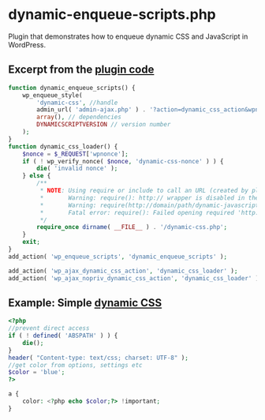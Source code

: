 # dynamic-enqueue-scripts.php
Plugin that demonstrates how to enqueue dynamic CSS and JavaScript in WordPress.


## Excerpt from the [plugin code](https://github.com/soderlind/dynamic-enqueue-scripts/blob/master/dynamic-enqueue-scripts.php)

```php
function dynamic_enqueue_scripts() {
    wp_enqueue_style(
        'dynamic-css', //handle
        admin_url( 'admin-ajax.php' ) . '?action=dynamic_css_action&wpnonce=' . wp_create_nonce( 'dynamic-css-nonce' ), // src
        array(), // dependencies
        DYNAMICSCRIPTVERSION // version number
    );
}
function dynamic_css_loader() {
    $nonce = $_REQUEST['wpnonce'];
    if ( ! wp_verify_nonce( $nonce, 'dynamic-css-nonce' ) ) {
        die( 'invalid nonce' );
    } else {
        /**
         * NOTE: Using require or include to call an URL (created by plugins_url() or get_template_directory(), can create the following error:
         *       Warning: require(): http:// wrapper is disabled in the server configuration by allow_url_include=0
         *       Warning: require(http://domain/path/dynamic-javascript.php): failed to open stream: no suitable wrapper could be found
         *       Fatal error: require(): Failed opening required 'http://domain/path/dynamic-javascript.php'
         */
        require_once dirname( __FILE__ ) . '/dynamic-css.php';
    }
    exit;
}
add_action( 'wp_enqueue_scripts', 'dynamic_enqueue_scripts' );

add_action( 'wp_ajax_dynamic_css_action', 'dynamic_css_loader' );
add_action( 'wp_ajax_nopriv_dynamic_css_action', 'dynamic_css_loader' );

```

## Example: Simple [dynamic CSS](https://github.com/soderlind/dynamic-enqueue-scripts/blob/master/dynamic-css.php)

```php
<?php
//prevent direct access
if ( ! defined( 'ABSPATH' ) ) {
	die();
}
header( "Content-type: text/css; charset: UTF-8" );
//get color from options, settings etc
$color = 'blue';
?>

a {
	color: <?php echo $color;?> !important;
}
```
